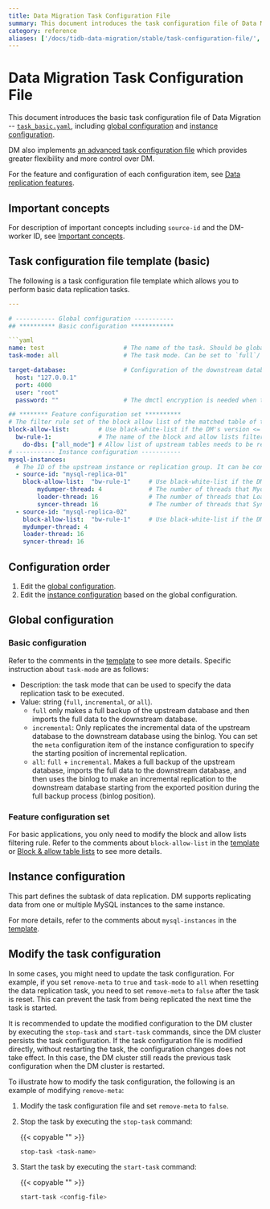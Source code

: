 ```yaml
---
title: Data Migration Task Configuration File
summary: This document introduces the task configuration file of Data Migration.
category: reference
aliases: ['/docs/tidb-data-migration/stable/task-configuration-file/','/docs/tidb-data-migration/v1.0/task-configuration-file/','/docs/dev/reference/tools/data-migration/configure/task-configuration-file','/docs/v3.1/reference/tools/data-migration/configure/task-configuration-file','/docs/v3.0/reference/tools/data-migration/configure/task-configuration-file','/docs/v2.1/reference/tools/data-migration/configure/task-configuration-file']
---
```


# Data Migration Task Configuration File

This document introduces the basic task configuration file of Data Migration --
[`task_basic.yaml`](https://github.com/pingcap/dm/blob/master/dm/master/task_advanced.yaml), including [global configuration](#global-configuration) and [instance configuration](#instance-configuration).

DM also implements [an advanced task configuration file](task-configuration-file-full.md) which provides greater flexibility and more control over DM.

For the feature and configuration of each configuration item, see [Data replication features](feature-overview.md).

## Important concepts

For description of important concepts including `source-id` and the DM-worker ID, see [Important concepts](config-overview.md#important-concepts).

## Task configuration file template (basic)

The following is a task configuration file template which allows you to perform basic data replication tasks.

```yaml
---

# ----------- Global configuration -----------
## ********** Basic configuration ************

```yaml
name: test                      # The name of the task. Should be globally unique.
task-mode: all                  # The task mode. Can be set to `full`/`incremental`/`all`.

target-database:                # Configuration of the downstream database instance.
  host: "127.0.0.1"
  port: 4000
  user: "root"
  password: ""                  # The dmctl encryption is needed when the password is not empty.

## ******** Feature configuration set **********
# The filter rule set of the block allow list of the matched table of the upstream database instance.
block-allow-list:        # Use black-white-list if the DM's version <= v1.0.6.
  bw-rule-1:             # The name of the block and allow lists filtering rule of the table matching the upstream database instance.
    do-dbs: ["all_mode"] # Allow list of upstream tables needs to be replicated
# ----------- Instance configuration -----------
mysql-instances:
  # The ID of the upstream instance or replication group. It can be configured by referring to the `source-id` in the `dm-master.toml` file.
  - source-id: "mysql-replica-01"
    block-allow-list:  "bw-rule-1"     # Use black-white-list if the DM's version <= v1.0.6.
        mydumper-thread: 4             # The number of threads that Mydumper uses for dumping data, new in v1.0.2 and later versions
        loader-thread: 16              # The number of threads that Loader uses for loading data, new in v1.0.2 and later versions
        syncer-thread: 16              # The number of threads that Syncer uses for replicating incremental data, new in v1.0.2 and later versions
  - source-id: "mysql-replica-02"
    block-allow-list:  "bw-rule-1"     # Use black-white-list if the DM's version <= v1.0.6.
    mydumper-thread: 4
    loader-thread: 16
    syncer-thread: 16
```

## Configuration order

1. Edit the [global configuration](#global-configuration).
2. Edit the [instance configuration](#instance-configuration) based on the global configuration.

## Global configuration

### Basic configuration

Refer to the comments in the [template](#task-configuration-file-template-basic) to see more details. Specific instruction about `task-mode` are as follows:

- Description: the task mode that can be used to specify the data replication task to be executed.
- Value: string (`full`, `incremental`, or `all`).
    - `full` only makes a full backup of the upstream database and then imports the full data to the downstream database.
    - `incremental`: Only replicates the incremental data of the upstream database to the downstream database using the binlog. You can set the `meta` configuration item of the instance configuration to specify the starting position of incremental replication.
    - `all`: `full` + `incremental`. Makes a full backup of the upstream database, imports the full data to the downstream database, and then uses the binlog to make an incremental replication to the downstream database starting from the exported position during the full backup process (binlog position).

### Feature configuration set

For basic applications, you only need to modify the block and allow lists filtering rule. Refer to the comments about `block-allow-list` in the [template](#task-configuration-file-template-basic) or [Block & allow table lists](feature-overview.md#block-allow-table-lists) to see more details.

## Instance configuration

This part defines the subtask of data replication. DM supports replicating data from one or multiple MySQL instances to the same instance.

For more details, refer to the comments about `mysql-instances` in the [template](#task-configuration-file-template-basic).

## Modify the task configuration

In some cases, you might need to update the task configuration. For example, if you set `remove-meta` to `true` and `task-mode` to `all` when resetting the data replication task, you need to set `remove-meta` to `false` after the task is reset. This can prevent the task from being replicated the next time the task is started.

It is recommended to update the modified configuration to the DM cluster by executing the `stop-task` and `start-task` commands, since the DM cluster persists the task configuration. If the task configuration file is modified directly, without restarting the task, the configuration changes does not take effect. In this case, the DM cluster still reads the previous task configuration when the DM cluster is restarted.

To illustrate how to modify the task configuration, the following is an example of modifying `remove-meta`:

1. Modify the task configuration file and set `remove-meta` to `false`.

2. Stop the task by executing the `stop-task` command:

    {{< copyable "" >}}

    ```bash
    stop-task <task-name>
    ```

3. Start the task by executing the `start-task` command:

    {{< copyable "" >}}

    ```bash
    start-task <config-file>
    ```
